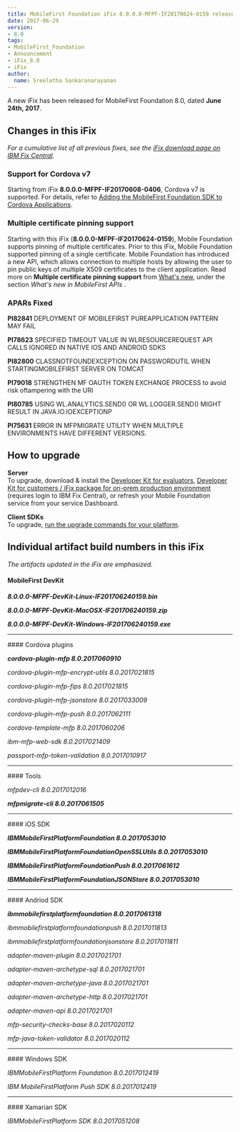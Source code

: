 ```yaml
---
title: MobileFirst Foundation iFix 8.0.0.0-MFPF-IF20170624-0159 released
date: 2017-06-29
version:
- 8.0
tags:
- MobileFirst_Foundation
- Announcement
- iFix_8.0
- iFix
author:
  name: Sreelatha Sankaranarayanan
---
```

A new iFix has been released for MobileFirst Foundation 8.0, dated **June 24th, 2017**.

## Changes in this iFix
*For a cumulative list of all previous fixes, see the [iFix download page on IBM Fix Central](http://www.ibm.com/support/fixcentral/swg/quickorder?parent=ibm%7EOther%2Bsoftware&product=ibm/Other+software/IBM+MobileFirst+Platform+Foundation&release=8.0.0.0&platform=All&function=all&source=fc).*

### Support for Cordova v7
Starting from iFix **8.0.0.0-MFPF-IF20170608-0406**, Cordova v7 is supported. For details, refer to [Adding the MobileFirst Foundation SDK to Cordova Applications](https://mobilefirstplatform.ibmcloud.com/tutorials/en/foundation/8.0/application-development/sdk/cordova/).

### Multiple certificate pinning support
Starting with this iFix (**8.0.0.0-MFPF-IF20170624-0159**), Mobile Foundation supports pinning of multiple certificates. Prior to this iFix, Mobile Foundation supported pinning of a single certificate. Mobile Foundation has introduced a new API, which allows connection to multiple hosts by allowing the user to pin public keys of multiple X509 certificates to the client application. Read more on **Multiple certificate pinning support** from [What's new](http://mobilefirstplatform.ibmcloud.com/tutorials/en/foundation/8.0/product-overview/release-notes/whats-new/), under the section *What's new in MobileFirst APIs* .

### APARs Fixed

**PI82841** DEPLOYMENT OF MOBILEFIRST PUREAPPLICATION PATTERN MAY FAIL

**PI78623** SPECIFIED TIMEOUT VALUE IN WLRESOURCEREQUEST API CALLS IGNORED IN NATIVE IOS AND ANDROID SDKS

**PI82800** CLASSNOTFOUNDEXCEPTION ON PASSWORDUTIL WHEN STARTINGMOBILEFIRST SERVER ON TOMCAT

**PI79018** STRENGTHEN MF OAUTH TOKEN EXCHANGE PROCESS to avoid risk oftampering with the URI

**PI80785** USING WL.ANALYTICS.SEND() OR WL.LOGGER.SEND() MIGHT RESULT IN  JAVA.IO.IOEXCEPTIONP

**PI75631** ERROR IN MFPMIGRATE UTILITY WHEN MULTIPLE ENVIRONMENTS HAVE  DIFFERENT VERSIONS.


## How to upgrade
**Server**  
To upgrade, download &amp; install the [Developer Kit for evaluators]({{site.baseurl}}/downloads/), [Developer Kit for customers / iFix package for on-prem production environment](http://www.ibm.com/support/fixcentral/swg/quickorder?parent=ibm%7EOther%2Bsoftware&product=ibm/Other+software/IBM+MobileFirst+Platform+Foundation&release=8.0.0.0&platform=All&function=all&source=fc) (requires login to IBM Fix Central), or refresh your Mobile Foundation service from your service Dashboard.

**Client SDKs**  
To upgrade, [run the upgrade commands for your platform]({{site.baseurl}}/tutorials/en/foundation/8.0/application-development/sdk/).


## Individual artifact build numbers in this iFix
*The artifacts updated in the iFix are emphasized.*
#### MobileFirst DevKit

_**8.0.0.0-MFPF-DevKit-Linux-IF201706240159.bin**_

_**8.0.0.0-MFPF-DevKit-MacOSX-IF201706240159.zip**_

_**8.0.0.0-MFPF-DevKit-Windows-IF201706240159.exe**_
<hr/>
#### Cordova plugins

_**cordova-plugin-mfp               8.0.2017060910**_

*cordova-plugin-mfp-encrypt-utils   8.0.2017021815*

*cordova-plugin-mfp-fips            8.0.2017021815*

*cordova-plugin-mfp-jsonstore       8.0.2017033009*

*cordova-plugin-mfp-push            8.0.2017062111*

*cordova-template-mfp               8.0.2017060206*

*ibm-mfp-web-sdk                    8.0.2017021409*

*passport-mfp-token-validation      8.0.2017010917*
<hr/>
#### Tools

*mfpdev-cli                         8.0.2017012016*

_**mfpmigrate-cli                   8.0.2017061505**_
<hr/>
#### iOS SDK

_**IBMMobileFirstPlatformFoundation                    8.0.2017053010**_

_**IBMMobileFirstPlatformFoundationOpenSSLUtils        8.0.2017053010**_

_**IBMMobileFirstPlatformFoundationPush                8.0.2017061612**_

_**IBMMobileFirstPlatformFoundationJSONStore           8.0.2017053010**_

<hr/>
#### Andriod SDK

_**ibmmobilefirstplatformfoundation              8.0.2017061318**_

*ibmmobilefirstplatformfoundationpush            8.0.2017011813*

*ibmmobilefirstplatformfoundationjsonstore       8.0.2017011811*

*adapter-maven-plugin              8.0.2017021701*

*adapter-maven-archetype-sql       8.0.2017021701*

*adapter-maven-archetype-java      8.0.2017021701*

*adapter-maven-archetype-http      8.0.2017021701*

*adapter-maven-api                 8.0.2017021701*

*mfp-security-checks-base          8.0.2017020112*

*mfp-java-token-validator          8.0.2017020112*
<hr/>
#### Windows SDK

*IBMMobileFirstPlatform Foundation 8.0.2017012419*

*IBM MobileFirstPlatform Push SDK  8.0.2017012419*
<hr/>
#### Xamarian SDK

*IBMMobileFirstPlatform SDK 8.0.2017051208*
